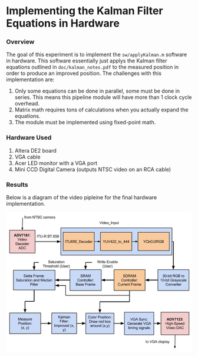 # Implementing the Kalman Filter Equations in Hardware
### Overview
The goal of this experiment is to implement the `sw/applyKalman.m` software in hardware. This software essentially just applys the Kalman filter equations outlined in `doc/kalman_notes.pdf` to the measured position in order to produce an improved position. The challenges with this implementation are:

1. Only some equations can be done in parallel, some must be done in series. This means this pipeline module will have more than 1 clock cycle overhead.
2. Matrix math requires tons of calculations when you actually expand the equations.
3. The module must be implemented using fixed-point math.

### Hardware Used
1.  Altera DE2 board
2.  VGA cable
3.  Acer LED monitor with a VGA port
4.  Mini CCD Digital Camera (outputs NTSC video on an RCA cable)


### Results

Below is a diagram of the video pipleine for the final hardware implementation.

![image](../../doc/images/final_pipeline.jpg)